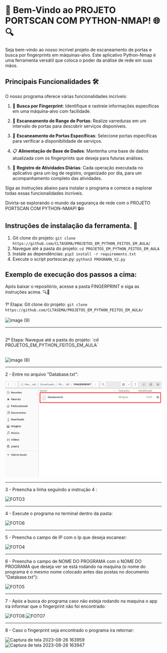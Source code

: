 # 🚀 Bem-Vindo ao PROJETO PORTSCAN COM PYTHON-NMAP! 🌐🔍

Seja bem-vindo ao nosso incrível projeto de escaneamento de portas e busca por fingerprints em máquinas-alvo. Este aplicativo Python-Nmap é uma ferramenta versátil que coloca o poder da análise de rede em suas mãos.

## Principais Funcionalidades 🛠️

O nosso programa oferece várias funcionalidades incríveis:

1. 🔎 **Busca por Fingerprint**: Identifique e rastreie informações específicas em uma máquina-alvo com facilidade.

2. 🎯 **Escaneamento de Range de Portas**: Realize varreduras em um intervalo de portas para descobrir serviços disponíveis.

3. 🚀 **Escaneamento de Portas Específicas**: Selecione portas específicas para verificar a disponibilidade de serviços.

4. 📋 **Alimentação de Base de Dados**: Mantenha uma base de dados atualizada com os fingerprints que deseja para futuras análises.

5. 📅 **Registro de Atividades Diárias**: Cada operação executada no aplicativo gera um log de registro, organizado por dia, para um acompanhamento completo das atividades.

Siga as instruções abaixo para instalar o programa e comece a explorar todas essas funcionalidades incríveis. 

Divirta-se explorando o mundo da segurança de rede com o PROJETO PORTSCAN COM PYTHON-NMAP! 🔒🌐

## Instruções de instalação da ferramenta. 📝

1. Git clone do projeto: `git clone https://github.com/CLTASEMA/PROJETOS_EM_PYTHON_FEITOS_EM_AULA/`
2. Navegue até a pasta do projeto: `cd PROJETOS_EM_PYTHON_FEITOS_EM_AULA`
3. Instale as dependências: `pip3 install -r requirements.txt`
4. Execute o script portescan.py: `python3 PROGRAMA_V2.py`


## Exemplo de execução dos passos a cima:
Após baixar o repositório, acesse a pasta FINGERPRINT e siga as instruções acima. 🔍🚀<br><br>
1º Etapa: Git clone do projeto: `git clone https://github.com/CLTASEMA/PROJETOS_EM_PYTHON_FEITOS_EM_AULA/`<br><br>
![image (9)](https://github.com/CLTASEMA/PROJETOS_EM_PYTHON_FEITOS_EM_AULA/assets/143286412/036ddef1-36f3-4238-b67e-cd8c0249be09)
<hr>
<br>
2º Etapa: Navegue até a pasta do projeto: `cd PROJETOS_EM_PYTHON_FEITOS_EM_AULA`<br><br>

<img width="368" alt="image (8)" src="https://github.com/CLTASEMA/PROJETOS_EM_PYTHON_FEITOS_EM_AULA/assets/143286412/19c95360-c0ee-4a6e-8677-c570c3fb55e1"><br>


<hr>

2 -  Entre no arquivo "Database.txt":

![FOTO2.png](https://github.com/CLTASEMA/PROJETOS_EM_PYTHON_FEITOS_EM_AULA/blob/main/FOTO2.png)

<hr>

3  - Preencha a linha seguindo a instrução 4 : 

![FOTO3](https://github.com/CLTASEMA/PROJETOS_EM_PYTHON_FEITOS_EM_AULA/assets/143286412/aa52d99e-31f5-4571-b2c4-b83adde6dfd3)

<hr>

4 - Execute o programa no terminal dentro da pasta:

![FOTO6](https://github.com/CLTASEMA/PROJETOS_EM_PYTHON_FEITOS_EM_AULA/assets/143286412/b76eec82-4e92-4151-8e5c-81bb9184388c)


<hr>


5 - Preencha o campo de IP com o Ip que deseja escanear:

![FOTO4](https://github.com/CLTASEMA/PROJETOS_EM_PYTHON_FEITOS_EM_AULA/assets/143286412/3209fd87-405f-440b-886d-5c41205ebbdb)

<hr>

6 - Preencha o campo de NOME DO PROGRAMA com o NOME DO PROGRAMA que deseja ver se está rodando na maquina (o nome do programa é o mesmo nome colocado antes das postas no documento "Database.txt"):


![FOTO5](https://github.com/CLTASEMA/PROJETOS_EM_PYTHON_FEITOS_EM_AULA/assets/143286412/bcb91ff3-e3b2-41be-8aa2-5d006efeb1e6)


<hr>

7 -  Após a busca do programa caso não esteja rodando na maquina o app ira informar que o fingerprint não foi encontrado:


![FOTO8](https://github.com/CLTASEMA/PROJETOS_EM_PYTHON_FEITOS_EM_AULA/assets/143286412/fe127e8f-26f7-4e8b-8622-fb1af6b908a1)                          ![FOTO7](https://github.com/CLTASEMA/PROJETOS_EM_PYTHON_FEITOS_EM_AULA/assets/143286412/1bfd36c3-ee6d-4ae5-a7f3-9f76051f7c95) 



<hr>

8 -  Caso o fingerprint seja encontrado o programa ira retornar:

![Captura de tela 2023-08-26 163959](https://github.com/CLTASEMA/PROJETOS_EM_PYTHON_FEITOS_EM_AULA/assets/143286412/732d10b5-58e9-41db-a51f-9b61da7773e3)       ![Captura de tela 2023-08-26 163947](https://github.com/CLTASEMA/PROJETOS_EM_PYTHON_FEITOS_EM_AULA/assets/143286412/4caa55f3-e4e4-4044-bf45-24a195b3857f)







